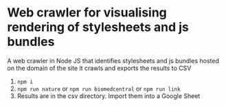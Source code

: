 # Web crawler for visualising rendering of stylesheets and js bundles

A web crawler in Node JS that identifies stylesheets and js bundles hosted on the domain of the site it crawls and exports the results to CSV

1. `npm i`
2. `npm run nature` or `npm run biomedcentral` or `npm run link`
3. Results are in the csv directory. Import them into a Google Sheet
